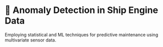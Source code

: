 # 🚢 Anomaly Detection in Ship Engine Data
Employing statistical and ML techniques for predictive maintenance using multivariate sensor data.
